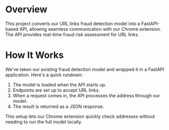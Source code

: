 # Overview

This project converts our URL links fraud detection model into a FastAPI-based API, allowing seamless communication with our Chrome extension. The API provides real-time fraud risk assessment for URL links.

# How It Works

We've taken our existing fraud detection model and wrapped it in a FastAPI application. Here's a quick rundown:

1. The model is loaded when the API starts up.
2. Endpoints are set up to accept URL links.
3. When a request comes in, the API processes the address through our model.
4. The result is returned as a JSON response.

This setup lets our Chrome extension quickly check addresses without needing to run the full model locally.
